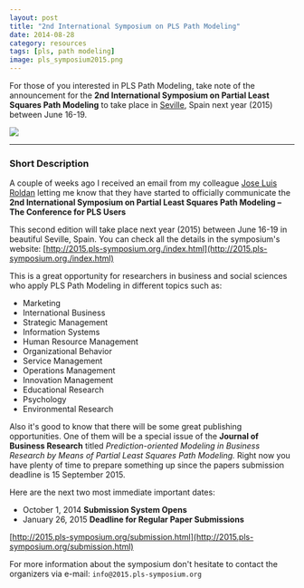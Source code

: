 ```yaml
---
layout: post
title: "2nd International Symposium on PLS Path Modeling"
date: 2014-08-28
category: resources
tags: [pls, path modeling]
image: pls_symposium2015.png
---
```


For those of you interested in PLS Path Modeling, take note of the announcement 
for the **2nd International Symposium on Partial Least Squares Path Modeling** 
to take place in [Seville](http://www.visitasevilla.es/en), Spain next year (2015) between June 16-19.

<!--more-->

<a href="http://2015.pls-symposium.org./index.html" target="_blank"><img src="{{ site.url }}/images/blog/pls_symposium2015.png"></a>

<hr/>


### Short Description

A couple of weeks ago I received an email from my colleague [Jose Luis Roldan](http://personal.us.es/jlroldan/Sitio_web/Index.html) letting me know that 
they have started to officially communicate the 
**2nd International Symposium on Partial Least Squares Path Modeling – The Conference for PLS Users** 

This second edition will take place next year (2015) between June 16-19 in beautiful Seville, Spain. 
You can check all the details in the symposium's website: [http://2015.pls-symposium.org./index.html](http://2015.pls-symposium.org./index.html)


This is a great opportunity for researchers in business and social sciences who 
apply PLS Path Modeling in different topics such as:

- Marketing
- International Business
- Strategic Management
- Information Systems
- Human Resource Management
- Organizational Behavior
- Service Management
- Operations Management
- Innovation Management
- Educational Research
- Psychology
- Environmental Research

Also it's good to know that there will be some great publishing opportunities. 
One of them will be a special issue of the **Journal of Business Research** 
titled *Prediction-oriented Modeling in Business Research by Means of Partial Least Squares Path Modeling.* 
Right now you have plenty of time to prepare something up since the papers 
submission deadline is 15 September 2015.

Here are the next two most immediate important dates:

- October 1, 2014 **Submission System Opens**
- January 26, 2015 **Deadline for Regular Paper Submissions**

[http://2015.pls-symposium.org/submission.html](http://2015.pls-symposium.org/submission.html) 

For more information about the symposium don't hesitate to contact the organizers 
via e-mail: ```info@2015.pls-symposium.org```